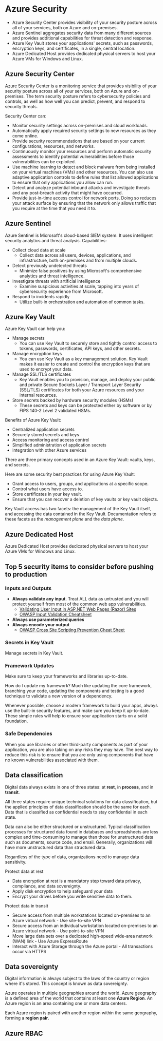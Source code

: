 # Azure Security

* Azure Security Center provides visibility of your security posture across all of your services, both on Azure and on-premises.
* Azure Sentinel aggregates security data from many different sources and provides additional capabilities for threat detection and response.
* Azure Key Vault stores your applications' secrets, such as passwords, encryption keys, and certificates, in a single, central location.
* Azure Dedicated Host provides dedicated physical servers to host your Azure VMs for Windows and Linux.

## Azure Security Center

Azure Security Center is a monitoring service that provides visibility of your security posture across all of your services, both on Azure and on-premises. The term security posture refers to cybersecurity policies and controls, as well as how well you can predict, prevent, and respond to security threats.

Security Center can:

* Monitor security settings across on-premises and cloud workloads.
* Automatically apply required security settings to new resources as they come online.
* Provide security recommendations that are based on your current configurations, resources, and networks.
* Continuously monitor your resources and perform automatic security assessments to identify potential vulnerabilities before those vulnerabilities can be exploited.
* Use machine learning to detect and block malware from being installed on your virtual machines (VMs) and other resources. You can also use adaptive application controls to define rules that list allowed applications to ensure that only applications you allow can run.
* Detect and analyze potential inbound attacks and investigate threats and any post-breach activity that might have occurred.
* Provide just-in-time access control for network ports. Doing so reduces your attack surface by ensuring that the network only allows traffic that you require at the time that you need it to.

## Azure Sentinel

Azure Sentinel is Microsoft's cloud-based SIEM system. It uses intelligent security analytics and threat analysis.
Capabilities:
- Collect cloud data at scale
  - Collect data across all users, devices, applications, and infrastructure, both on-premises and from multiple clouds.
- Detect previously undetected threats
  - Minimize false positives by using Microsoft's comprehensive analytics and threat intelligence.
- Investigate threats with artificial intelligence
  - Examine suspicious activities at scale, tapping into years of cybersecurity experience from Microsoft.
- Respond to incidents rapidly
  - Utilize built-in orchestration and automation of common tasks.

## Azure Key Vault

Azure Key Vault can help you:
- Manage secrets
  - You can use Key Vault to securely store and tightly control access to tokens, passwords, certificates, API keys, and other secrets.
- Manage encryption keys
   - You can use Key Vault as a key management solution. Key Vault makes it easier to create and control the encryption keys that are used to encrypt your data.
- Manage SSL/TLS certificates
  - Key Vault enables you to provision, manage, and deploy your public and private Secure Sockets Layer / Transport Layer Security (SSL/TLS) certificates for both your Azure resources and your internal resources.
- Store secrets backed by hardware security modules (HSMs)
  - These secrets and keys can be protected either by software or by FIPS 140-2 Level 2 validated HSMs.

Benefits of Azure Key Vault:
- Centralized application secrets
- Securely stored secrets and keys
- Access monitoring and access control
- Simplified administration of application secrets
- Integration with other Azure services

There are three primary concepts used in an Azure Key Vault: vaults, keys, and secrets.

Here are some security best practices for using Azure Key Vault:
* Grant access to users, groups, and applications at a specific scope.
* Control what users have access to.
* Store certificates in your key vault.
* Ensure that you can recover a deletion of key vaults or key vault objects.

Key Vault access has two facets: the management of the Key Vault itself, and accessing the data contained in the Key Vault. Documentation refers to these facets as the _management plane_ and the _data plane_.

## Azure Dedicated Host

 Azure Dedicated Host provides dedicated physical servers to host your Azure VMs for Windows and Linux.

## Top 5 security items to consider before pushing to production

### Inputs and Outputs

* **Always validate any input**. Treat ALL data as untrusted and you will protect yourself from most of the common web app vulnerabilities.
   * [Validating User Input in ASP.NET Web Pages (Razor) Sites](https://docs.microsoft.com/en-us/aspnet/web-pages/overview/ui-layouts-and-themes/validating-user-input-in-aspnet-web-pages-sites)
   * [OWASP Input Validation Cheatsheet](https://cheatsheetseries.owasp.org/cheatsheets/Input_Validation_Cheat_Sheet.html)
* **Always use parameterized queries**
* **Always encode your output**
  * [OWASP Cross Site Scripting Prevention Cheat Sheet](https://cheatsheetseries.owasp.org/cheatsheets/Cross_Site_Scripting_Prevention_Cheat_Sheet.html)

### Secrets in Key Vault

Manage secrets in Key Vault.

### Framework Updates

Make sure to keep your frameworks and libraries up-to-date.

How do I update my framework?
Much like updating the core framework, branching your code, updating the components and testing is a good technique to validate a new version of a dependency.

Whenever possible, choose a modern framework to build your apps, always use the built-in security features, and make sure you keep it up-to-date. These simple rules will help to ensure your application starts on a solid foundation.

### Safe Dependencies

When you use libraries or other third-party components as part of your application, you are also taking on any risks they may have. The best way to reduce this risk is to ensure that you are only using components that have no known vulnerabilities associated with them.

## Data classification

Digital data always exists in one of three states: at **rest**, in **process**, and in **transit**.

All three states require unique technical solutions for data classification, but the applied principles of data classification should be the same for each. Data that is classified as confidential needs to stay confidential in each state.

Data can also be either structured or unstructured. Typical classification processes for structured data found in databases and spreadsheets are less complex and time-consuming to manage than those for unstructured data such as documents, source code, and email. Generally, organizations will have more unstructured data than structured data.

Regardless of the type of data, organizations need to manage data sensitivity.

Protect data at rest
* Data encryption at rest is a mandatory step toward data privacy, compliance, and data sovereignty.
* Apply disk encryption to help safeguard your data
* Encrypt your drives before you write sensitive data to them.

Protect data in transit
* Secure access from multiple workstations located on-premises to an Azure virtual network - Use site-to-site VPN
* Secure access from an individual workstation located on-premises to an Azure virtual network - Use point-to-site VPN
* Move large data sets over a dedicated high-speed wide-area network (WAN) link - Use Azure ExpressRoute
* Interact with Azure Storage through the Azure portal - All transactions occur via HTTPS

## Data sovereignty

Digital information is always subject to the laws of the country or region where it's stored. This concept is known as data sovereignty.

Azure operates in multiple geographies around the world. Azure geography is a defined area of the world that contains at least one **Azure Region**. An Azure region is an area containing one or more data centers.

Each Azure region is paired with another region within the same geography, forming a **region pair**.

## Azure RBAC